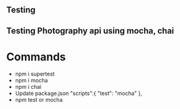 ## Testing
Testing Photography api using  mocha, chai
--------------------------------------------------------------------------------------------------
# Commands 
-   npm i supertest 
-   npm i mocha
-   npm i chai 
-   Update package.json 
    "scripts":{
    "test": "mocha"
    },
-   npm test or mocha


